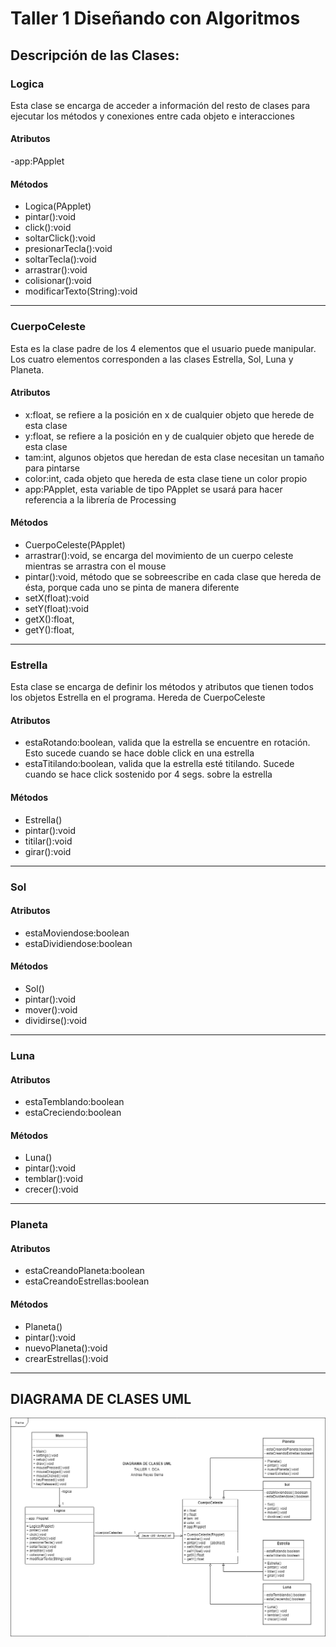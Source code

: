 # Taller 1 Diseñando con Algoritmos
## Descripción de las Clases:

### Logica
Esta clase se encarga de acceder a información del resto de clases para ejecutar los métodos y conexiones entre cada objeto e interacciones

#### Atributos
  -app:PApplet
#### Métodos
- Logica(PApplet)
- pintar():void
- click():void
- soltarClick():void
- presionarTecla():void
- soltarTecla():void
- arrastrar():void
- colisionar():void
- modificarTexto(String):void
----------------------------------------------------------------------------------------------------------------------------------------
### CuerpoCeleste
Esta es la clase padre de los 4 elementos que el usuario puede manipular. Los cuatro elementos corresponden a las clases Estrella, Sol, Luna y Planeta. 

#### Atributos
  - x:float, se refiere a la posición en x de cualquier objeto que herede de esta clase    
  - y:float, se refiere a la posición en y de cualquier objeto que herede de esta clase
  - tam:int, algunos objetos que heredan de esta clase necesitan un tamaño para pintarse
  - color:int, cada objeto que hereda de esta clase tiene un color propio
  - app:PApplet, esta variable de tipo PApplet se usará para hacer referencia a la librería de Processing
#### Métodos
  - CuerpoCeleste(PApplet)
  - arrastrar():void, se encarga del movimiento de un cuerpo celeste mientras se arrastra con el mouse
  - pintar():void, método que se sobreescribe en cada clase que hereda de ésta, porque cada uno se pinta de manera diferente
  - setX(float):void
  - setY(float):void 
  - getX():float, 
  - getY():float, 
----------------------------------------------------------------------------------------------------------------------------------------
### Estrella
Esta clase se encarga de definir los métodos y atributos que tienen todos los objetos Estrella en el programa. Hereda de CuerpoCeleste
#### Atributos
  - estaRotando:boolean, valida que la estrella se encuentre en rotación. Esto sucede cuando se hace doble click en una estrella
  - estaTitilando:boolean, valida que la estrella esté titilando. Sucede cuando se hace click sostenido por 4 segs. sobre la estrella
#### Métodos
  - Estrella()
  - pintar():void
  - titilar():void
  - girar():void
----------------------------------------------------------------------------------------------------------------------------------------
### Sol
#### Atributos
  - estaMoviendose:boolean
  - estaDividiendose:boolean
#### Métodos
  - Sol()
  - pintar():void
  - mover():void
  - dividirse():void
----------------------------------------------------------------------------------------------------------------------------------------
### Luna
#### Atributos
  - estaTemblando:boolean
  - estaCreciendo:boolean
#### Métodos
  - Luna()
  - pintar():void
  - temblar():void
  - crecer():void
----------------------------------------------------------------------------------------------------------------------------------------
### Planeta
#### Atributos
  - estaCreandoPlaneta:boolean
  - estaCreandoEstrellas:boolean
#### Métodos
  - Planeta()
  - pintar():void
  - nuevoPlaneta():void
  - crearEstrellas():void

---------------------------------------------------------------------------------------------------------------------------------------- 
## DIAGRAMA DE CLASES UML
![GitHub Logo](https://raw.githubusercontent.com/AndreaReyesSerna/dca_TALLER1/master/Taller%201%20UML.png)
